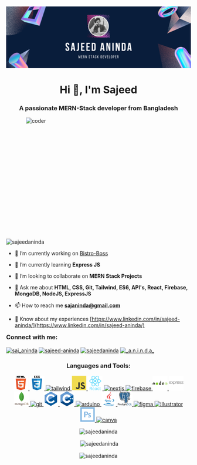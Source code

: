 ![logo](https://github.com/SajeedAninda/SajeedAninda/blob/main/Sajeed%20Aninda.png)
<h1 align="center">Hi 👋, I'm Sajeed</h1>
<h3 align="center">A passionate MERN-Stack developer from Bangladesh</h3>

<img align="right" alt="coder" width="450" height="330"
    src="https://media.giphy.com/media/v1.Y2lkPTc5MGI3NjExc3NqejBvMHQycnY2Mm44d3BuZ3E4NzJ1NW51N3kwcDgwOXJ2dWZrZiZlcD12MV9pbnRlcm5hbF9naWZfYnlfaWQmY3Q9Zw/qgQUggAC3Pfv687qPC/giphy.gif">
<p align="left"> <img
        src="https://komarev.com/ghpvc/?username=sajeedaninda&label=Profile%20views&color=0e75b6&style=flat"
        alt="sajeedaninda" /> </p>

- 🔭 I’m currently working on [Bistro-Boss](https://github.com/SajeedAninda/Bistro-Boss)

- 🌱 I’m currently learning **Express JS**

- 👯 I’m looking to collaborate on **MERN Stack Projects**

- 💬 Ask me about **HTML, CSS, Git, Tailwind, ES6, API's, React, Firebase, MongoDB, NodeJS, ExpressJS**

- 📫 How to reach me **sajaninda@gmail.com**

- 📄 Know about my experiences [https://www.linkedin.com/in/sajeed-aninda/](https://www.linkedin.com/in/sajeed-aninda/)

<h3 align="left" style="margin-top: 8px">Connect with me:</h3>
<p align="left">
    <a href="https://twitter.com/saj_aninda" target="blank"><img align="center"
            src="https://raw.githubusercontent.com/rahuldkjain/github-profile-readme-generator/master/src/images/icons/Social/twitter.svg"
            alt="saj_aninda" height="30" width="40" /></a>
    <a href="https://linkedin.com/in/sajeed-aninda" target="blank"><img align="center"
            src="https://raw.githubusercontent.com/rahuldkjain/github-profile-readme-generator/master/src/images/icons/Social/linked-in-alt.svg"
            alt="sajeed-aninda" height="30" width="40" /></a>
    <a href="https://fb.com/sajeedaninda" target="blank"><img align="center"
            src="https://raw.githubusercontent.com/rahuldkjain/github-profile-readme-generator/master/src/images/icons/Social/facebook.svg"
            alt="sajeedaninda" height="30" width="40" /></a>
    <a href="https://instagram.com/_a.n.i.n.d.a_" target="blank"><img align="center"
            src="https://raw.githubusercontent.com/rahuldkjain/github-profile-readme-generator/master/src/images/icons/Social/instagram.svg"
            alt="_a.n.i.n.d.a_" height="30" width="40" /></a>
</p>

<h3 align="center">Languages and Tools:</h3>
<p align="center">
    <a href="https://www.w3.org/html/" target="_blank" rel="noreferrer"> <img
            src="https://raw.githubusercontent.com/devicons/devicon/master/icons/html5/html5-original-wordmark.svg"
            alt="html5" width="40" height="40" /> </a>
    <a href="https://www.w3schools.com/css/" target="_blank" rel="noreferrer"> <img
            src="https://raw.githubusercontent.com/devicons/devicon/master/icons/css3/css3-original-wordmark.svg"
            alt="css3" width="40" height="40" /> </a>
    <a href="https://tailwindcss.com/" target="_blank" rel="noreferrer"> <img
            src="https://www.vectorlogo.zone/logos/tailwindcss/tailwindcss-icon.svg" alt="tailwind" width="40"
            height="40" /> </a>
    <a href="https://developer.mozilla.org/en-US/docs/Web/JavaScript" target="_blank" rel="noreferrer"> <img
            src="https://raw.githubusercontent.com/devicons/devicon/master/icons/javascript/javascript-original.svg"
            alt="javascript" width="40" height="40" /> </a>
    <a href="https://reactjs.org/" target="_blank" rel="noreferrer"> <img
            src="https://raw.githubusercontent.com/devicons/devicon/master/icons/react/react-original-wordmark.svg"
            alt="react" width="40" height="40" /> </a>
    <a href="https://nextjs.org/" target="_blank" rel="noreferrer">
        <img src="https://cdn.worldvectorlogo.com/logos/nextjs-2.svg" alt="nextjs" width="40" height="40" /> </a>
    <a href="https://firebase.google.com/" target="_blank" rel="noreferrer"> <img
            src="https://www.vectorlogo.zone/logos/firebase/firebase-icon.svg" alt="firebase" width="40" height="40" />
    </a>
    <a href="https://nodejs.org" target="_blank" rel="noreferrer"> <img
            src="https://raw.githubusercontent.com/devicons/devicon/master/icons/nodejs/nodejs-original-wordmark.svg"
            alt="nodejs" width="40" height="40" /> </a>
    <a href="https://expressjs.com" target="_blank" rel="noreferrer">
        <img src="https://raw.githubusercontent.com/devicons/devicon/master/icons/express/express-original-wordmark.svg"
            alt="express" width="40" height="40" /> </a>
    <a href="https://www.mongodb.com/" target="_blank" rel="noreferrer"> <img
            src="https://raw.githubusercontent.com/devicons/devicon/master/icons/mongodb/mongodb-original-wordmark.svg"
            alt="mongodb" width="40" height="40" /> </a>
    <a href="https://git-scm.com/" target="_blank" rel="noreferrer"> <img
            src="https://www.vectorlogo.zone/logos/git-scm/git-scm-icon.svg" alt="git" width="40" height="40" /> </a>
    <a href="https://www.cprogramming.com/" target="_blank" rel="noreferrer"> <img
            src="https://raw.githubusercontent.com/devicons/devicon/master/icons/c/c-original.svg" alt="c" width="40"
            height="40" /> </a>
    <a href="https://www.w3schools.com/cpp/" target="_blank" rel="noreferrer"> <img
            src="https://raw.githubusercontent.com/devicons/devicon/master/icons/cplusplus/cplusplus-original.svg"
            alt="cplusplus" width="40" height="40" /> </a>
    <a href="https://www.arduino.cc/" target="_blank" rel="noreferrer"> <img
            src="https://cdn.worldvectorlogo.com/logos/arduino-1.svg" alt="arduino" width="40" height="40" /> </a>
    <a href="https://www.java.com" target="_blank" rel="noreferrer"> <img
            src="https://raw.githubusercontent.com/devicons/devicon/master/icons/java/java-original.svg" alt="java"
            width="40" height="40" /> </a>
    <a href="https://www.postgresql.org" target="_blank" rel="noreferrer"> <img
            src="https://raw.githubusercontent.com/devicons/devicon/master/icons/postgresql/postgresql-original-wordmark.svg"
            alt="postgresql" width="40" height="40" /> </a>
    <a href="https://www.figma.com/" target="_blank" rel="noreferrer"> <img
            src="https://www.vectorlogo.zone/logos/figma/figma-icon.svg" alt="figma" width="40" height="40" /> </a>
    <a href="https://www.adobe.com/in/products/illustrator.html" target="_blank" rel="noreferrer"> <img
            src="https://www.vectorlogo.zone/logos/adobe_illustrator/adobe_illustrator-icon.svg" alt="illustrator"
            width="40" height="40" /> </a>
    <a href="https://www.photoshop.com/en" target="_blank" rel="noreferrer"> <img
            src="https://raw.githubusercontent.com/devicons/devicon/master/icons/photoshop/photoshop-line.svg"
            alt="photoshop" width="40" height="40" /> </a>
    <a href="https://www.canva.com/" target="_blank" rel="noreferrer">
        <img src="https://i.ibb.co/sjPg8Ks/687474-1.png"
            alt="canva" width="40" height="40" />
    </a>
</p>

<p align="center"><img align="center"
        src="https://github-readme-stats.vercel.app/api/top-langs?username=sajeedaninda&show_icons=true&locale=en&layout=compact"
        alt="sajeedaninda" /></p>

<p align="center">&nbsp;<img align="center"
        src="https://github-readme-stats.vercel.app/api?username=sajeedaninda&show_icons=true&locale=en"
        alt="sajeedaninda" /></p>

<p align="center"><img align="center" src="https://github-readme-streak-stats.herokuapp.com/?user=sajeedaninda&"
        alt="sajeedaninda" />
</p>
